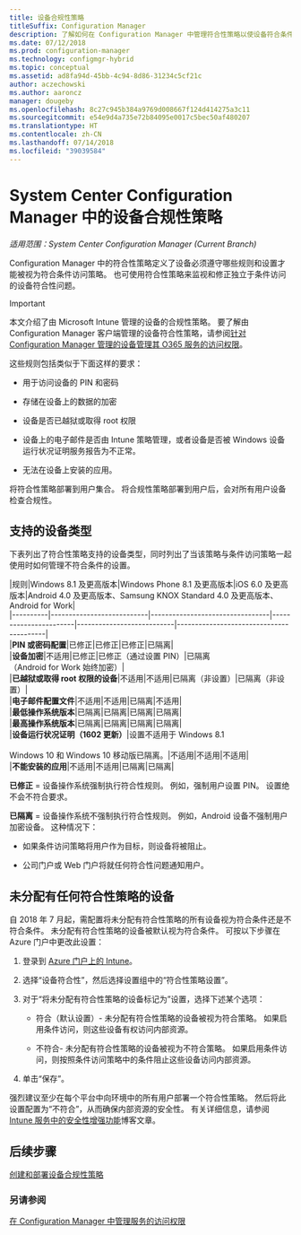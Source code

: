 ```yaml
---
title: 设备合规性策略
titleSuffix: Configuration Manager
description: 了解如何在 Configuration Manager 中管理符合性策略以使设备符合条件访问策略。
ms.date: 07/12/2018
ms.prod: configuration-manager
ms.technology: configmgr-hybrid
ms.topic: conceptual
ms.assetid: ad8fa94d-45bb-4c94-8d86-31234c5cf21c
author: aczechowski
ms.author: aaroncz
manager: dougeby
ms.openlocfilehash: 8c27c945b384a9769d008667f124d414275a3c11
ms.sourcegitcommit: e54e9d4a735e72b84095e0017c5bec50af480207
ms.translationtype: HT
ms.contentlocale: zh-CN
ms.lasthandoff: 07/14/2018
ms.locfileid: "39039584"
---
```

# <a name="device-compliance-policies-in-system-center-configuration-manager"></a>System Center Configuration Manager 中的设备合规性策略

*适用范围：System Center Configuration Manager (Current Branch)*

Configuration Manager 中的符合性策略定义了设备必须遵守哪些规则和设置才能被视为符合条件访问策略。 也可使用符合性策略来监视和修正独立于条件访问的设备符合性问题。  


> [!IMPORTANT]  
>  本文介绍了由 Microsoft Intune 管理的设备的合规性策略。 要了解由 Configuration Manager 客户端管理的设备符合性策略，请参阅[针对 Configuration Manager 管理的设备管理其 O365 服务的访问权限](/sccm/protect/deploy-use/manage-access-to-o365-services-for-pcs-managed-by-sccm)。  

 这些规则包括类似于下面这样的要求：  

-   用于访问设备的 PIN 和密码  

-   存储在设备上的数据的加密  

-   设备是否已越狱或取得 root 权限  

-   设备上的电子邮件是否由 Intune 策略管理，或者设备是否被 Windows 设备运行状况证明服务报告为不正常。  

-   无法在设备上安装的应用。  


 将符合性策略部署到用户集合。 将合规性策略部署到用户后，会对所有用户设备检查合规性。  



## <a name="supported-device-types"></a>支持的设备类型

 下表列出了符合性策略支持的设备类型，同时列出了当该策略与条件访问策略一起使用时如何管理不符合条件的设置。  

|规则|Windows 8.1 及更高版本|Windows Phone 8.1 及更高版本|iOS 6.0 及更高版本|Android 4.0 及更高版本、Samsung KNOX Standard 4.0 及更高版本、Android for Work|  
|----------|---------------------------|---------------------------------|-----------------------|---------------------------|-----------------------------------------|  
|**PIN 或密码配置**|已修正|已修正|已修正|已隔离|  
|**设备加密**|不适用|已修正|已修正（通过设置 PIN）|已隔离<br>（Android for Work 始终加密）|  
|**已越狱或取得 root 权限的设备**|不适用|不适用|已隔离（非设置）|已隔离（非设置）|  
|**电子邮件配置文件**|不适用|不适用|已隔离|不适用|  
|**最低操作系统版本**|已隔离|已隔离|已隔离|已隔离|  
|**最高操作系统版本**|已隔离|已隔离|已隔离|已隔离|  
|**设备运行状况证明（1602 更新）**|设置不适用于 Windows 8.1<br /><br /> Windows 10 和 Windows 10 移动版已隔离。|不适用|不适用|不适用|  
|**不能安装的应用**|不适用|不适用|已隔离|已隔离|

 **已修正** = 设备操作系统强制执行符合性规则。 例如，强制用户设置 PIN。 设置绝不会不符合要求。  

 **已隔离** = 设备操作系统不强制执行符合性规则。 例如，Android 设备不强制用户加密设备。 这种情况下：  

-   如果条件访问策略将用户作为目标，则设备将被阻止。  

-   公司门户或 Web 门户将就任何符合性问题通知用户。  



## <a name="devices-without-any-assigned-compliance-policy"></a>未分配有任何符合性策略的设备
<!--2520152-->自 2018 年 7 月起，需配置将未分配有符合性策略的所有设备视为符合条件还是不符合条件。 未分配有符合性策略的设备被默认视为符合条件。 可按以下步骤在 Azure 门户中更改此设置：

1. 登录到 [Azure 门户上的 Intune](https://aka.ms/intuneportal)。  

2. 选择“设备符合性”，然后选择设置组中的“符合性策略设置”。  

3. 对于“将未分配有符合性策略的设备标记为”设置，选择下述某个选项：  

     - 符合（默认设置）- 未分配有符合性策略的设备被视为符合策略。 如果启用条件访问，则这些设备有权访问内部资源。  

     - 不符合- 未分配有符合性策略的设备被视为不符合策略。 如果启用条件访问，则按照条件访问策略中的条件阻止这些设备访问内部资源。  

4. 单击“保存”。  

强烈建议至少在每个平台中向环境中的所有用户部署一个符合性策略。 然后将此设置配置为“不符合”，从而确保内部资源的安全性。 有关详细信息，请参阅 [Intune 服务中的安全性增强功能](https://aka.ms/compliance_policies)博客文章。



## <a name="next-steps"></a>后续步骤  
[创建和部署设备合规性策略](/sccm/mdm/deploy-use/create-compliance-policy)

### <a name="see-also"></a>另请参阅  
 [在 Configuration Manager 中管理服务的访问权限](/sccm/protect/deploy-use/manage-access-to-services)